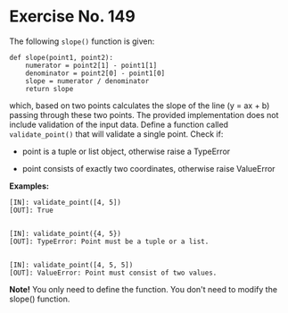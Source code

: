 # Exercise No. 149


The following `slope()` function is given:


    def slope(point1, point2):
        numerator = point2[1] - point1[1]
        denominator = point2[0] - point1[0]
        slope = numerator / denominator
        return slope


which, based on two points calculates the slope of the line (y = ax + b) passing through these two points. The provided implementation does not include validation of the input data. Define a function called `validate_point()` that will validate a single point. Check if:

-   point is a tuple or list object, otherwise raise a TypeError

-   point consists of exactly two coordinates, otherwise raise ValueError


**Examples:**


    [IN]: validate_point([4, 5])
    [OUT]: True


    [IN]: validate_point({4, 5})
    [OUT]: TypeError: Point must be a tuple or a list.


    [IN]: validate_point([4, 5, 5])
    [OUT]: ValueError: Point must consist of two values.


**Note!** You only need to define the function. You don't need to modify the slope() function.